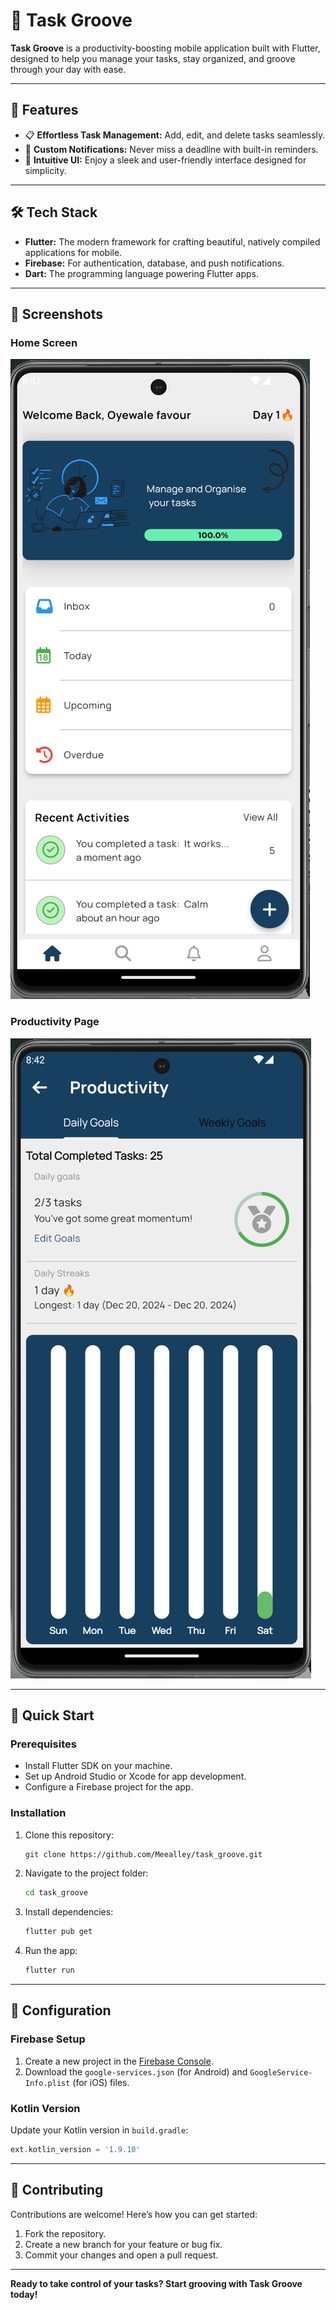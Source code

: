 # 🌟 Task Groove

**Task Groove** is a productivity-boosting mobile application built with Flutter, designed to help you manage your tasks, stay organized, and groove through your day with ease.

---

## 🚀 Features

- 📋 **Effortless Task Management:** Add, edit, and delete tasks seamlessly.  
- 🔔 **Custom Notifications:** Never miss a deadline with built-in reminders.  
- 🌈 **Intuitive UI:** Enjoy a sleek and user-friendly interface designed for simplicity.  
 

---

## 🛠️ Tech Stack

- **Flutter:** The modern framework for crafting beautiful, natively compiled applications for mobile.  
- **Firebase:** For authentication, database, and push notifications.  
- **Dart:** The programming language powering Flutter apps.  

---

## 📸 Screenshots

### Home Screen
![App Screenshot](assets/screenshots/Cropped1.png)

### Productivity Page
![App Screenshot](assets/screenshots/productivity.png)


---

## 🏁 Quick Start

### Prerequisites

- Install Flutter SDK on your machine.  
- Set up Android Studio or Xcode for app development.  
- Configure a Firebase project for the app.

### Installation

1. Clone this repository:
   ```bash
   git clone https://github.com/Meealley/task_groove.git
   ```

2. Navigate to the project folder:
   ```bash
   cd task_groove
   ```

3. Install dependencies:
   ```bash
   flutter pub get
   ```

4. Run the app:
   ```bash
   flutter run
   ```

---

## 🔧 Configuration

### Firebase Setup
1. Create a new project in the [Firebase Console](https://console.firebase.google.com/).
2. Download the `google-services.json` (for Android) and `GoogleService-Info.plist` (for iOS) files.


### Kotlin Version
Update your Kotlin version in `build.gradle`:
```gradle
ext.kotlin_version = '1.9.10'
```

---

## 🤝 Contributing

Contributions are welcome! Here’s how you can get started:

1. Fork the repository.
2. Create a new branch for your feature or bug fix.
3. Commit your changes and open a pull request.

---



**Ready to take control of your tasks? Start grooving with Task Groove today!**

